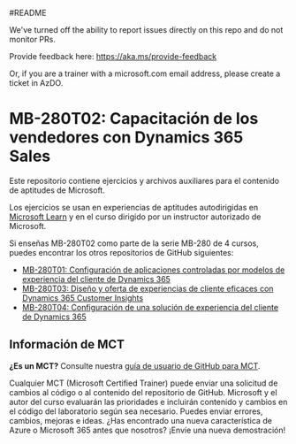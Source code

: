 #README

We've turned off the ability to report issues directly on this repo and do not monitor PRs.

Provide feedback here: https://aka.ms/provide-feedback

Or, if you are a trainer with a microsoft.com email address, please create a ticket in AzDO.

# MB-280T02: Capacitación de los vendedores con Dynamics 365 Sales

Este repositorio contiene ejercicios y archivos auxiliares para el contenido de aptitudes de Microsoft.

Los ejercicios se usan en experiencias de aptitudes autodirigidas en [Microsoft Learn](https://learn.microsoft.com) y en el curso dirigido por un instructor autorizado de Microsoft.

Si enseñas MB-280T02 como parte de la serie MB-280 de 4 cursos, puedes encontrar los otros repositorios de GitHub siguientes:
- [MB-280T01: Configuración de aplicaciones controladas por modelos de experiencia del cliente de Dynamics 365](https://github.com/MicrosoftLearning/MB-280T01-Configure-Dynamics-365-customer-experience-model-driven-apps)
- [MB-280T03: Diseño y oferta de experiencias de cliente eficaces con Dynamics 365 Customer Insights](https://github.com/MicrosoftLearning/MB-280T03-Design-and-deliver-powerful-customer-experiences-with-Dynamics-365-Customer-Insights)
- [MB-280T04: Configuración de una solución de experiencia del cliente de Dynamics 365](https://github.com/MicrosoftLearning/MB-280T04-Configure-a-Dynamics-365-customer-experience-solution)


## Información de MCT

**¿Es un MCT?** Consulte nuestra [guía de usuario de GitHub para MCT](https://microsoftlearning.github.io/MCT-User-Guide/).

Cualquier MCT (Microsoft Certified Trainer) puede enviar una solicitud de cambios al código o al contenido del repositorio de GitHub. Microsoft y el autor del curso evaluarán las prioridades e incluirán contenido y cambios en el código del laboratorio según sea necesario. Puedes enviar errores, cambios, mejoras e ideas. ¿Has encontrado una nueva característica de Azure o Microsoft 365 antes que nosotros? ¡Envíe una nueva demostración!
